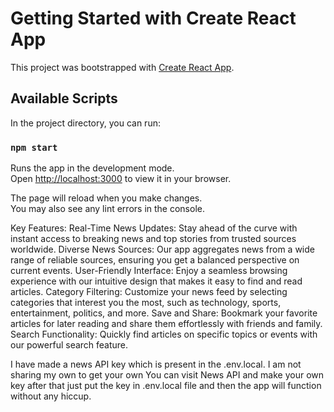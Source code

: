 # Getting Started with Create React App

This project was bootstrapped with [Create React App](https://github.com/facebook/create-react-app).

## Available Scripts

In the project directory, you can run:

### `npm start`

Runs the app in the development mode.\
Open [http://localhost:3000](http://localhost:3000) to view it in your browser.

The page will reload when you make changes.\
You may also see any lint errors in the console.

Key Features:
Real-Time News Updates: Stay ahead of the curve with instant access to breaking news and top stories from trusted sources worldwide.
Diverse News Sources: Our app aggregates news from a wide range of reliable sources, ensuring you get a balanced perspective on current events.
User-Friendly Interface: Enjoy a seamless browsing experience with our intuitive design that makes it easy to find and read articles.
Category Filtering: Customize your news feed by selecting categories that interest you the most, such as technology, sports, entertainment, politics, and more.
Save and Share: Bookmark your favorite articles for later reading and share them effortlessly with friends and family.
Search Functionality: Quickly find articles on specific topics or events with our powerful search feature.

I have made a news API key which is present in the .env.local. I am not sharing my own to get your own You can visit News API and make your own key after that just put the key in .env.local file and then the app will function without any hiccup.

